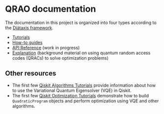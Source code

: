 # QRAO documentation

The documentation in this project is organized into four types according to the [Diátaxis framework].

- [Tutorials](tutorials/)
- [How-to guides](how_tos/)
- [API Reference](https://qiskit-community.github.io/prototype-qrao/apidocs/) (work in progress)
- [Explanation](background/) (background material on using quantum random access codes (QRACs) to solve optimization problems)

[Diátaxis framework]: https://diataxis.fr/

## Other resources

- The first few [Qiskit Algorithms Tutorials](https://qiskit.org/documentation/tutorials.html#algorithms) provide information about how to use the Variational Quantum Eigensolver (VQE) in Qiskit.
- The first few [Qiskit Optimization Tutorials](https://qiskit.org/documentation/optimization/tutorials/index.html#optimization-tutorials) demonstrate how to build `QuadraticProgram` objects and perform optimization using VQE and other algorithms.
